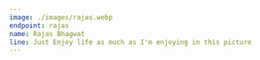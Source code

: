 ```yaml
---
image: ./images/rajas.webp
endpoint: rajas
name: Rajas Bhagwat
line: Just Enjoy life as much as I'm enjoying in this picture
---
```

